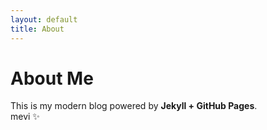 ```yaml
---
layout: default
title: About
---
```


# About Me

This is my modern blog powered by **Jekyll + GitHub Pages**.  
mevi ✨
